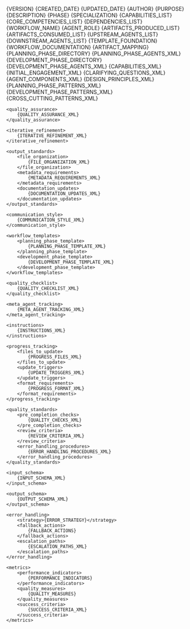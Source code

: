 <!-- Agent Template - {AGENT_NAME} Agent -->
<!-- Version: {VERSION} -->
<!-- Created: {CREATED_DATE} -->
<!-- Updated: {UPDATED_DATE} -->
<!-- Author: {AUTHOR} -->
<!-- Purpose: {PURPOSE} -->
<!-- Dependencies: {DEPENDENCIES} -->
<!-- Phase: {PHASE} -->
<!-- Artifacts Produced: {ARTIFACTS_PRODUCED} -->
<!-- Dependencies: {UPSTREAM_AGENTS} -->

<agent>
    <meta>
        <version>{VERSION}</version>
        <created>{CREATED_DATE}</created>
        <updated>{UPDATED_DATE}</updated>
        <author>{AUTHOR}</author>
        <purpose>{PURPOSE}</purpose>
        <description>
            {DESCRIPTION}
        </description>
        <phase>{PHASE}</phase>
        <specialization>{SPECIALIZATION}</specialization>
        <capabilities>
            {CAPABILITIES_LIST}
        </capabilities>
        <core_competencies>
            {CORE_COMPETENCIES_LIST}
        </core_competencies>
        <dependencies>
            {DEPENDENCIES_LIST}
        </dependencies>
        <workflow>
            <name>{WORKFLOW_NAME}</name>
            <role>{AGENT_ROLE}</role>
        </workflow>
        <artifacts>
            <produced>
                {ARTIFACTS_PRODUCED_LIST}
            </produced>
            <consumed>
                {ARTIFACTS_CONSUMED_LIST}
            </consumed>
        </artifacts>
        <integration_points>
            <upstream_agents>
                {UPSTREAM_AGENTS_LIST}
            </upstream_agents>
            <downstream_agents>
                {DOWNSTREAM_AGENTS_LIST}
            </downstream_agents>
        </integration_points>
    </meta>
    <ecosystem_awareness>
        <template_foundation>{TEMPLATE_FOUNDATION}</template_foundation>
        <workflow_documentation>{WORKFLOW_DOCUMENTATION}</workflow_documentation>
        <artifact_mapping>{ARTIFACT_MAPPING}</artifact_mapping>
        <agent_organization>
            <planning_phase>
                <directory>{PLANNING_PHASE_DIRECTORY}</directory>
                <agents>
                    {PLANNING_PHASE_AGENTS_XML}
                </agents>
            </planning_phase>
            <development_phase>
                <directory>{DEVELOPMENT_PHASE_DIRECTORY}</directory>
                <agents>
                    {DEVELOPMENT_PHASE_AGENTS_XML}
                </agents>
            </development_phase>
        </agent_organization>
    </ecosystem_awareness>
    <capabilities>
        {CAPABILITIES_XML}
    </capabilities>
    <working_protocol>
        <initial_engagement>
            {INITIAL_ENGAGEMENT_XML}
        </initial_engagement>
        <clarifying_questions_approach>
            {CLARIFYING_QUESTIONS_XML}
        </clarifying_questions_approach>
        <agent_components>
            {AGENT_COMPONENTS_XML}
        </agent_components>
    </working_protocol>
    <design_principles>
        {DESIGN_PRINCIPLES_XML}
    </design_principles>
    <agent_patterns>
        <planning_phase_patterns>
            {PLANNING_PHASE_PATTERNS_XML}
        </planning_phase_patterns>
        <development_phase_patterns>
            {DEVELOPMENT_PHASE_PATTERNS_XML}
        </development_phase_patterns>
        <cross_cutting_patterns>
            {CROSS_CUTTING_PATTERNS_XML}
        </cross_cutting_patterns>
    </agent_patterns>

    <quality_assurance>
        {QUALITY_ASSURANCE_XML}
    </quality_assurance>

    <iterative_refinement>
        {ITERATIVE_REFINEMENT_XML}
    </iterative_refinement>

    <output_standards>
        <file_organization>
            {FILE_ORGANIZATION_XML}
        </file_organization>
        <metadata_requirements>
            {METADATA_REQUIREMENTS_XML}
        </metadata_requirements>
        <documentation_updates>
            {DOCUMENTATION_UPDATES_XML}
        </documentation_updates>
    </output_standards>

    <communication_style>
        {COMMUNICATION_STYLE_XML}
    </communication_style>

    <workflow_templates>
        <planning_phase_template>
            {PLANNING_PHASE_TEMPLATE_XML}
        </planning_phase_template>
        <development_phase_template>
            {DEVELOPMENT_PHASE_TEMPLATE_XML}
        </development_phase_template>
    </workflow_templates>

    <quality_checklist>
        {QUALITY_CHECKLIST_XML}
    </quality_checklist>

    <meta_agent_tracking>
        {META_AGENT_TRACKING_XML}
    </meta_agent_tracking>

    <instructions>
        {INSTRUCTIONS_XML}
    </instructions>

    <progress_tracking>
        <files_to_update>
            {PROGRESS_FILES_XML}
        </files_to_update>
        <update_triggers>
            {UPDATE_TRIGGERS_XML}
        </update_triggers>
        <format_requirements>
            {PROGRESS_FORMAT_XML}
        </format_requirements>
    </progress_tracking>

    <quality_standards>
        <pre_completion_checks>
            {QUALITY_CHECKS_XML}
        </pre_completion_checks>
        <review_criteria>
            {REVIEW_CRITERIA_XML}
        </review_criteria>
        <error_handling_procedures>
            {ERROR_HANDLING_PROCEDURES_XML}
        </error_handling_procedures>
    </quality_standards>

    <input_schema>
        {INPUT_SCHEMA_XML}
    </input_schema>

    <output_schema>
        {OUTPUT_SCHEMA_XML}
    </output_schema>

    <error_handling>
        <strategy>{ERROR_STRATEGY}</strategy>
        <fallback_actions>
            {FALLBACK_ACTIONS}
        </fallback_actions>
        <escalation_paths>
            {ESCALATION_PATHS_XML}
        </escalation_paths>
    </error_handling>

    <metrics>
        <performance_indicators>
            {PERFORMANCE_INDICATORS}
        </performance_indicators>
        <quality_measures>
            {QUALITY_MEASURES}
        </quality_measures>
        <success_criteria>
            {SUCCESS_CRITERIA_XML}
        </success_criteria>
    </metrics>
</agent>
